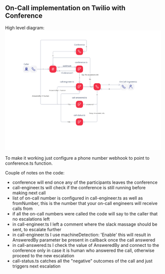 ## On-Call implementation on Twilio with Conference

High level diagram:
![High level diagram](./docs/on-call-with-conference.png)

To make it working just configure a phone number webhook to point to conference.ts function.

Couple of notes on the code:
- conference will end once any of the participants leaves the conference
- call-engineer.ts will check if the conference is still running before making next call
- list of on-call number is configured in call-engineer.ts as well as fromNumber, this is the number that your on-call engineers will receive calls from
- if all the on-call numbers were called the code will say to the caller that no escalations left
- in call-engineer.ts I left a comment where the slack massage should be sent, to escalate further
- in call-engineer.ts I use machineDetection: 'Enable' this will result in AnsweredBy parameter be present in callback once the call answered
- in call-answered.ts I check the value of AnsweredBy and connect to the conference only in case it is human who answered the call, otherwise proceed to the new escalation
- call-status.ts catches all the "negative" outcomes of the call and just triggers next escalation
